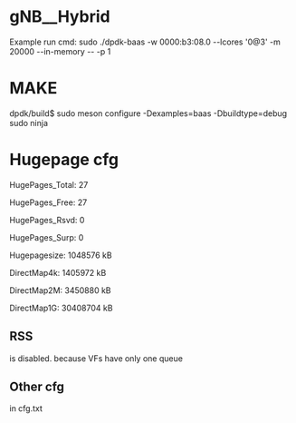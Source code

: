 # gNB__Hybrid

Example run cmd: sudo ./dpdk-baas -w 0000:b3:08.0 --lcores '0@3' -m 20000 --in-memory -- -p 1

# MAKE #

dpdk/build$ sudo meson configure -Dexamples=baas -Dbuildtype=debug  
sudo ninja 

# Hugepage cfg #

HugePages_Total:      27

HugePages_Free:       27

HugePages_Rsvd:        0

HugePages_Surp:        0

Hugepagesize:    1048576 kB

DirectMap4k:     1405972 kB

DirectMap2M:     3450880 kB

DirectMap1G:    30408704 kB

## RSS ##
is disabled. because VFs have only one queue

## Other cfg ##
in cfg.txt

